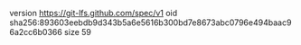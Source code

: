 version https://git-lfs.github.com/spec/v1
oid sha256:893603eebdb9d343b5a6e5616b300bd7e8673abc0796e494baac96a2cc6b0366
size 59
